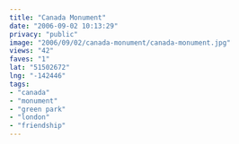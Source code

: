 ```yaml
---
title: "Canada Monument"
date: "2006-09-02 10:13:29"
privacy: "public"
image: "2006/09/02/canada-monument/canada-monument.jpg"
views: "42"
faves: "1"
lat: "51502672"
lng: "-142446"
tags:
- "canada"
- "monument"
- "green park"
- "london"
- "friendship"
---
```


